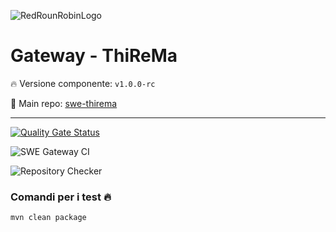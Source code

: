 ![RedRounRobinLogo](https://i.imgur.com/3Dcv4vs.png)

# Gateway - ThiReMa

:fire: Versione componente: `v1.0.0-rc` 

:pushpin: Main repo: [swe-thirema](https://github.com/RedRoundRobin/swe-thirema)

---

[![Quality Gate Status](https://sonarcloud.io/api/project_badges/measure?project=RedRoundRobin_swe-gateway&metric=alert_status)](https://sonarcloud.io/dashboard?id=RedRoundRobin_swe-gateway)

![SWE Gateway CI](https://github.com/RedRoundRobin/swe-gateway/workflows/SWE%20Gateway%20CI/badge.svg)

![Repository Checker](https://github.com/RedRoundRobin/swe-gateway/workflows/Repository%20Checker/badge.svg)

### Comandi per i test :fire:

`mvn clean package`
